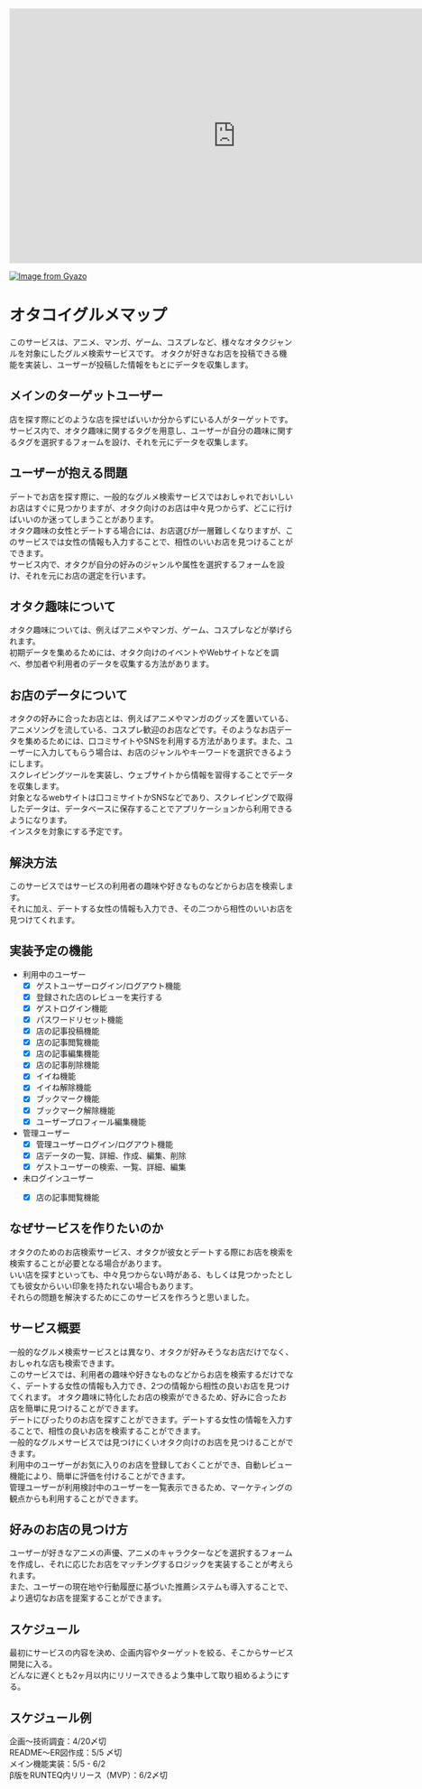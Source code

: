 <iframe style="border: 1px solid rgba(0, 0, 0, 0.1);" width="800" height="450" src="https://www.figma.com/embed?embed_host=share&url=https%3A%2F%2Fwww.figma.com%2Ffile%2F99tJbtnNBT6yJ8bktlZOnW%2F%25E7%2594%25BB%25E9%259D%25A2%25E9%2581%25B7%25E7%25A7%25BB%25E5%259B%25B3%3Ftype%3Ddesign%26node-id%3D0%253A1%26t%3DoqViZ0OX6NoTlwkf-1" allowfullscreen></iframe>

[![Image from Gyazo](https://i.gyazo.com/5f414f474f714746a3d97a2e4bd3d4e2.png)](https://gyazo.com/5f414f474f714746a3d97a2e4bd3d4e2)


# オタコイグルメマップ
このサービスは、アニメ、マンガ、ゲーム、コスプレなど、様々なオタクジャンルを対象にしたグルメ検索サービスです。
オタクが好きなお店を投稿できる機能を実装し、ユーザーが投稿した情報をもとにデータを収集します。

## メインのターゲットユーザー
店を探す際にどのような店を探せばいいか分からずにいる人がターゲットです。
サービス内で、オタク趣味に関するタグを用意し、ユーザーが自分の趣味に関するタグを選択するフォームを設け、それを元にデータを収集します。

## ユーザーが抱える問題
デートでお店を探す際に、一般的なグルメ検索サービスではおしゃれでおいしいお店はすぐに見つかりますが、オタク向けのお店は中々見つからず、どこに行けばいいのか迷ってしまうことがあります。<br>
オタク趣味の女性とデートする場合には、お店選びが一層難しくなりますが、このサービスでは女性の情報も入力することで、相性のいいお店を見つけることができます。<br>
サービス内で、オタクが自分の好みのジャンルや属性を選択するフォームを設け、それを元にお店の選定を行います。

## オタク趣味について
オタク趣味については、例えばアニメやマンガ、ゲーム、コスプレなどが挙げられます。<br>
初期データを集めるためには、オタク向けのイベントやWebサイトなどを調べ、参加者や利用者のデータを収集する方法があります。

## お店のデータについて
オタクの好みに合ったお店とは、例えばアニメやマンガのグッズを置いている、アニメソングを流している、コスプレ歓迎のお店などです。そのようなお店データを集めるためには、口コミサイトやSNSを利用する方法があります。また、ユーザーに入力してもらう場合は、お店のジャンルやキーワードを選択できるようにします。<br>
スクレイピングツールを実装し、ウェブサイトから情報を習得することでデータを収集します。<br>
対象となるwebサイトは口コミサイトかSNSなどであり、スクレイピングで取得したデータは、データベースに保存することでアプリケーションから利用できるようになります。<br>
インスタを対象にする予定です。


## 解決方法
このサービスではサービスの利用者の趣味や好きなものなどからお店を検索します。<br>
それに加え、デートする女性の情報も入力でき、その二つから相性のいいお店を見つけてくれます。

## 実装予定の機能
  - 利用中のユーザー
    - [x] ゲストユーザーログイン/ログアウト機能
    - [x] 登録された店のレビューを実行する
    - [x] ゲストログイン機能
    - [x] パスワードリセット機能
    - [x] 店の記事投稿機能
    - [x] 店の記事閲覧機能
    - [x] 店の記事編集機能
    - [x] 店の記事削除機能
    - [x] イイね機能
    - [x] イイね解除機能
    - [x] ブックマーク機能
    - [x] ブックマーク解除機能
    - [x] ユーザープロフィール編集機能
  - 管理ユーザー
    - [x] 管理ユーザーログイン/ログアウト機能
    - [x] 店データの一覧、詳細、作成、編集、削除
    - [x] ゲストユーザーの検索、一覧、詳細、編集
  - 未ログインユーザー
    - [x] 店の記事閲覧機能



## なぜサービスを作りたいのか
オタクのためのお店検索サービス、オタクが彼女とデートする際にお店を検索を検索することが必要となる場合があります。<br>
いい店を探すといっても、中々見つからない時がある、もしくは見つかったとしても彼女からいい印象を持たれない場合もあります。<br>
それらの問題を解決するためにこのサービスを作ろうと思いました。


## サービス概要
一般的なグルメ検索サービスとは異なり、オタクが好みそうなお店だけでなく、おしゃれな店も検索できます。<br>このサービスでは、利用者の趣味や好きなものなどからお店を検索するだけでなく、デートする女性の情報も入力でき、2つの情報から相性の良いお店を見つけてくれます。
オタク趣味に特化したお店の検索ができるため、好みに合ったお店を簡単に見つけることができます。<br>
デートにぴったりのお店を探すことができます。デートする女性の情報を入力することで、相性の良いお店を検索することができます。<br>
一般的なグルメサービスでは見つけにくいオタク向けのお店を見つけることができます。<br>
利用中のユーザーがお気に入りのお店を登録しておくことができ、自動レビュー機能により、簡単に評価を付けることができます。<br>
管理ユーザーが利用検討中のユーザーを一覧表示できるため、マーケティングの観点からも利用することができます。

## 好みのお店の見つけ方
ユーザーが好きなアニメの声優、アニメのキャラクターなどを選択するフォームを作成し、それに応じたお店をマッチングするロジックを実装することが考えられます。<br>
また、ユーザーの現在地や行動履歴に基づいた推薦システムも導入することで、より適切なお店を提案することができます。

## スケジュール
最初にサービスの内容を決め、企画内容やターゲットを絞る、そこからサービス開発に入る。<br>
どんなに遅くとも2ヶ月以内にリリースできるよう集中して取り組めるようにする。

## スケジュール例
企画〜技術調査：4/20〆切<br>
README〜ER図作成：5/5 〆切<br>
メイン機能実装：5/5 - 6/2<br>
β版をRUNTEQ内リリース（MVP）：6/2〆切<br>
